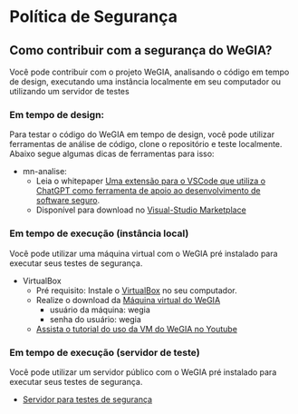 # Política de Segurança

## Como contribuir com a segurança do WeGIA?
Você pode contribuir com o projeto WeGIA, analisando o código em tempo de design, executando uma instância localmente em seu computador ou utilizando um servidor de testes

### Em tempo de design:
Para testar o código do WeGIA em tempo de design, você pode utilizar ferramentas de análise de código, clone o repositório e teste localmente. Abaixo segue algumas dicas de ferramentas para isso:

- mn-analise: 
    - Leia o whitepaper [Uma extensão para o VSCode que utiliza o ChatGPT como ferramenta de apoio ao desenvolvimento de software seguro](https://periodicos.univali.br/index.php/acotb/article/view/20376).
    - Disponível para download no [Visual-Studio Marketplace](https://marketplace.visualstudio.com/items/MustafaNeto.mn-analise/)

### Em tempo de execução (instância local)
Você pode utilizar uma máquina virtual com o WeGIA pré instalado para executar seus testes de segurança.

- VirtualBox
    - Pré requisito: Instale o [VirtualBox](https://www.virtualbox.org/wiki/Downloads) no seu computador.
    - Realize o download da [Máquina virtual do WeGIA](https://www.wegia.org/vm/)
        - usuário da máquina: wegia
        - senha do usuário: wegia
    - [Assista o tutorial do uso da VM do WeGIA no Youtube](https://youtu.be/mGayZb2snqk)

### Em tempo de execução (servidor de teste)
Você pode utilizar um servidor público com o WeGIA pré instalado para executar seus testes de segurança.

- [Servidor para testes de segurança](https://comfirewall.wegia.org:8000/) 


